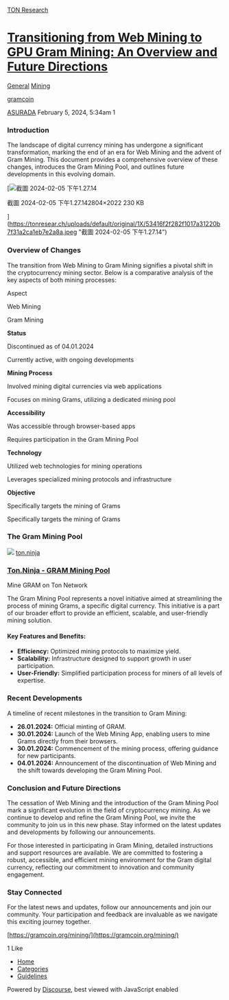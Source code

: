 [TON Research](/)

# [Transitioning from Web Mining to GPU Gram Mining: An Overview and Future Directions](/t/transitioning-from-web-mining-to-gpu-gram-mining-an-overview-and-future-directions/251)

[General](/c/general/mining/47)  [Mining](/c/general/mining/47) 

[gramcoin](https://tonresear.ch/tag/gramcoin)

    

[ASURADA](https://tonresear.ch/u/ASURADA)   February 5, 2024, 5:34am  1

### [](#introduction-1)Introduction

The landscape of digital currency mining has undergone a significant transformation, marking the end of an era for Web Mining and the advent of Gram Mining. This document provides a comprehensive overview of these changes, introduces the Gram Mining Pool, and outlines future developments in this evolving domain.

[![截圖 2024-02-05 下午1.27.14](https://tonresear.ch/uploads/default/optimized/1X/53416f2f282f1017a31220b7f31a2ca1eb7e2a8a_2_690x497.jpeg)

截圖 2024-02-05 下午1.27.142804×2022 230 KB

](https://tonresear.ch/uploads/default/original/1X/53416f2f282f1017a31220b7f31a2ca1eb7e2a8a.jpeg "截圖 2024-02-05 下午1.27.14")

### [](#overview-of-changes-2)Overview of Changes

The transition from Web Mining to Gram Mining signifies a pivotal shift in the cryptocurrency mining sector. Below is a comparative analysis of the key aspects of both mining processes:

Aspect

Web Mining

Gram Mining

**Status**

Discontinued as of 04.01.2024

Currently active, with ongoing developments

**Mining Process**

Involved mining digital currencies via web applications

Focuses on mining Grams, utilizing a dedicated mining pool

**Accessibility**

Was accessible through browser-based apps

Requires participation in the Gram Mining Pool

**Technology**

Utilized web technologies for mining operations

Leverages specialized mining protocols and infrastructure

**Objective**

Specifically targets the mining of Grams

Specifically targets the mining of Grams

### [](#the-gram-mining-pool-3)The Gram Mining Pool

![](https://ton.ninja/logo.svg) [ton.ninja](https://ton.ninja/)

### [Ton.Ninja - GRAM Mining Pool](https://ton.ninja/)

Mine GRAM on Ton Network

The Gram Mining Pool represents a novel initiative aimed at streamlining the process of mining Grams, a specific digital currency. This initiative is a part of our broader effort to provide an efficient, scalable, and user-friendly mining solution.

#### [](#key-features-and-benefits-4)Key Features and Benefits:

*   **Efficiency:** Optimized mining protocols to maximize yield.
*   **Scalability:** Infrastructure designed to support growth in user participation.
*   **User-Friendly:** Simplified participation process for miners of all levels of expertise.

### [](#recent-developments-5)Recent Developments

A timeline of recent milestones in the transition to Gram Mining:

*   **26.01.2024:** Official minting of GRAM.
*   **30.01.2024:** Launch of the Web Mining App, enabling users to mine Grams directly from their browsers.
*   **30.01.2024:** Commencement of the mining process, offering guidance for new participants.
*   **04.01.2024:** Announcement of the discontinuation of Web Mining and the shift towards developing the Gram Mining Pool.

### [](#conclusion-and-future-directions-6)Conclusion and Future Directions

The cessation of Web Mining and the introduction of the Gram Mining Pool mark a significant evolution in the field of cryptocurrency mining. As we continue to develop and refine the Gram Mining Pool, we invite the community to join us in this new phase. Stay informed on the latest updates and developments by following our announcements.

For those interested in participating in Gram Mining, detailed instructions and support resources are available. We are committed to fostering a robust, accessible, and efficient mining environment for the Gram digital currency, reflecting our commitment to innovation and community engagement.

### [](#stay-connected-7)Stay Connected

For the latest news and updates, follow our announcements and join our community. Your participation and feedback are invaluable as we navigate this exciting journey together.

[https://gramcoin.org/mining/](https://gramcoin.org/mining/)

  1 Like

*   [Home](/)
*   [Categories](/categories)
*   [Guidelines](/guidelines)

Powered by [Discourse](https://www.discourse.org), best viewed with JavaScript enabled